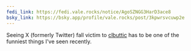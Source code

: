 ```yaml
---
fedi_link: https://fedi.vale.rocks/notice/AgoSZNGG3HarD3ace8
bsky_link: https://bsky.app/profile/vale.rocks/post/3kpwrsvcuwp2e
---
```


Seeing X (formerly Twitter) fall victim to [clbuttic](https://en.wikipedia.org/wiki/Scunthorpe_problem) has to be one of the funniest things I've seen recently.
